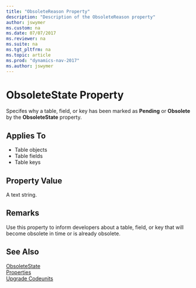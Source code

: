 ```yaml
---
title: "ObsoleteReason Property"
description: "Description of the ObsoleteReason property"
author: jswymer
ms.custom: na
ms.date: 07/07/2017
ms.reviewer: na
ms.suite: na
ms.tgt_pltfrm: na
ms.topic: article
ms.prod: "dynamics-nav-2017"
ms.author: jswymer
---
```

# ObsoleteState Property
Specifes why a table, field, or key has been marked as **Pending** or **Obsolete** by the **ObsoleteState** property.   

## Applies To  

-   Table objects
-   Table fields
-   Table keys
  
## Property Value  
 A text string.

## Remarks  
Use this property to inform developers about a table, field, or key that will become obsolete in time or is already obsolete.

## See Also  
 [ObsoleteState](obsoletestate.md)  
 [Properties](Properties.md)  
 [Upgrade Codeunits](upgrade-codeunits.md)  

